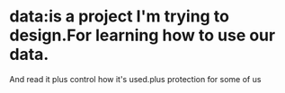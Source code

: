 # data:is a project I'm trying to design.For learning how to use our data.
And read it plus control how it's used.plus protection for some of us 
